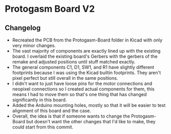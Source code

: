 # Protogasm Board V2

## Changelog

- Recreated the PCB from the Protogasm-Board folder in Kicad with only very minor changes.
- The vast majority of components are exactly lined up with the existing board. I overlaid the existing board's Gerbers with the gerbers of the remake and adjusted positions until stuff matched exactly.
- The general components C1, D1, SW1, and R1 have slightly different footprints because I was using the Kicad builtin footprints. They aren't pixel perfect but still overall in the same positions.
- I didn't want to just have loose pins for the motor connections and neopixel connections so I created actual components for them, this means I had to move them so that's one thing that has changed significantly in this board.
- Added the Arduino mounting holes, mostly so that it will be easier to test alignment of this board and the case.
- Overall, the idea is that if someone wants to change the Protogasm-Board but doesn't want the other changes that I'd like to make, they could start from this commit.
